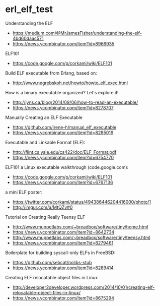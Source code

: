 erl_elf_test
============

Understanding the ELF
- https://medium.com/@MrJamesFisher/understanding-the-elf-4bd60daac571
- https://news.ycombinator.com/item?id=8966935

ELF101
- https://code.google.com/p/corkami/wiki/ELF101

Build ELF executable from Erlang, based on:
- http://www.negrebskoh.net/howto/howto_elf_exec.html

How is a binary executable organized? Let's explore it!
- http://jvns.ca/blog/2014/09/06/how-to-read-an-executable/
- https://news.ycombinator.com/item?id=8278707

Manually Creating an ELF Executable
- https://github.com/irene-h/manual_elf_executable
- https://news.ycombinator.com/item?id=8285019

Executable and Linkable Format (ELF):
- http://flint.cs.yale.edu/cs422/doc/ELF_Format.pdf
- https://news.ycombinator.com/item?id=6754770

ELF101 a Linux executable walkthrough (code.google.com):
- https://code.google.com/p/corkami/wiki/ELF101
- https://news.ycombinator.com/item?id=6767136

a mini ELF poster:
- https://twitter.com/corkami/status/494386446204416000/photo/1
- http://imgur.com/a/MtQZv#0

Tutorial on Creating Really Teensy ELF
- http://www.muppetlabs.com/~breadbox/software/tiny/home.html
- https://news.ycombinator.com/item?id=8642734
- http://www.muppetlabs.com/~breadbox/software/tiny/teensy.html
- https://news.ycombinator.com/item?id=8279461

Boilerplate for building syscall-only ELFs in FreeBSD:
- https://github.com/sebcat/nolibs-stub
- https://news.ycombinator.com/item?id=8289414

Creating ELF relocatable object files in Linux
- http://developer2developer.wordpress.com/2014/10/01/creating-elf-relocatable-object-files-in-linux/
- https://news.ycombinator.com/item?id=8675294






